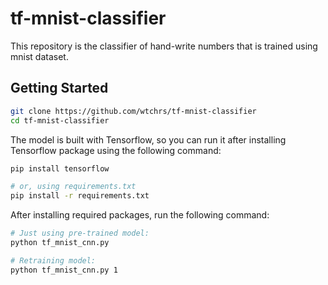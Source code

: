 # tf-mnist-classifier

This repository is the classifier of hand-write numbers that is trained using mnist dataset.

## Getting Started

```sh
git clone https://github.com/wtchrs/tf-mnist-classifier
cd tf-mnist-classifier
```

The model is built with Tensorflow, so you can run it after installing Tensorflow package using the following command:

```sh
pip install tensorflow

# or, using requirements.txt
pip install -r requirements.txt
```

After installing required packages, run the following command:

```sh
# Just using pre-trained model:
python tf_mnist_cnn.py

# Retraining model:
python tf_mnist_cnn.py 1
```